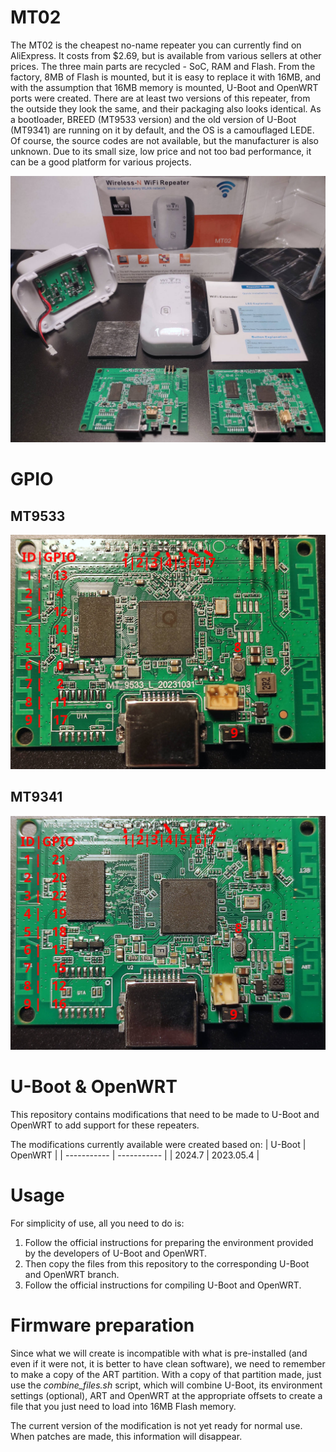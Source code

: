 # MT02
The MT02 is the cheapest no-name repeater you can currently find on AliExpress.
It costs from $2.69, but is available from various sellers at other prices.
The three main parts are recycled - SoC, RAM and Flash.
From the factory, 8MB of Flash is mounted, but it is easy to replace it with 16MB, and with the assumption that 16MB memory is mounted, U-Boot and OpenWRT ports were created.
There are at least two versions of this repeater, from the outside they look the same, and their packaging also looks identical.
As a bootloader, BREED (MT9533 version) and the old version of U-Boot (MT9341) are running on it by default, and the OS is a camouflaged LEDE.
Of course, the source codes are not available, but the manufacturer is also unknown.
Due to its small size, low price and not too bad performance, it can be a good platform for various projects.

![MT02](/doc/img/mt02.jpg)

# GPIO
## MT9533

![MT9533](/doc/img/mt9533.jpg)

## MT9341

![MT9341](/doc/img/mt9341.jpg)

# U-Boot & OpenWRT
This repository contains modifications that need to be made to U-Boot and OpenWRT to add support for these repeaters.

The modifications currently available were created based on:
| U-Boot      | OpenWRT     |
| ----------- | ----------- |
| 2024.7      | 2023.05.4   |

# Usage
For simplicity of use, all you need to do is:
1. Follow the official instructions for preparing the environment provided by the developers of U-Boot and OpenWRT.
2. Then copy the files from this repository to the corresponding U-Boot and OpenWRT branch.
3. Follow the official instructions for compiling U-Boot and OpenWRT.

# Firmware preparation
Since what we will create is incompatible with what is pre-installed (and even if it were not, it is better to have clean software), we need to remember to make a copy of the ART partition.
With a copy of that partition made, just use the *combine_files.sh* script, which will combine U-Boot, its environment settings (optional), ART and OpenWRT at the appropriate offsets to create a file that you just need to load into 16MB Flash memory.

The current version of the modification is not yet ready for normal use. When patches are made, this information will disappear.
